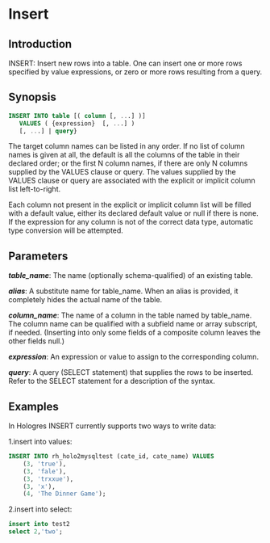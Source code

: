 # Insert

## Introduction

INSERT: Insert new rows into a table. One can insert one or more rows specified by value expressions, or zero or more rows resulting from a query.

## Synopsis

```sql
INSERT INTO table [( column [, ...] )]
   VALUES ( {expression}  [, ...] ) 
   [, ...] | query}
```

The target column names can be listed in any order. If no list of column names is given at all, the default is all the columns of the table in their declared order; or the first N column names, if there are only N columns supplied by the VALUES clause or query. The values supplied by the VALUES clause or query are associated with the explicit or implicit column list left-to-right.

Each column not present in the explicit or implicit column list will be filled with a default value, either its declared default value or null if there is none. If the expression for any column is not of the correct data type, automatic type conversion will be attempted.

## Parameters

_**table_name**_: The name (optionally schema-qualified) of an existing table.

_**alias**_: A substitute name for table_name. When an alias is provided, it completely hides the actual name of the table.

_**column_name**_: The name of a column in the table named by table_name. The column name can be qualified with a subfield name or array subscript, if needed. (Inserting into only some fields of a composite column leaves the other fields null.)

_**expression**_: An expression or value to assign to the corresponding column.

_**query**_: A query (SELECT statement) that supplies the rows to be inserted. Refer to the SELECT statement for a description of the syntax.

## Examples

In Hologres INSERT currently supports two ways to write data:

1.insert into values:

```sql
INSERT INTO rh_holo2mysqltest (cate_id, cate_name) VALUES
    (3, 'true'),
    (3, 'fale'),
    (3, 'trxxue'),
    (3, 'x'),
    (4, 'The Dinner Game');
```
2.insert into select:

```sql
insert into test2
select 2,'two';
```

